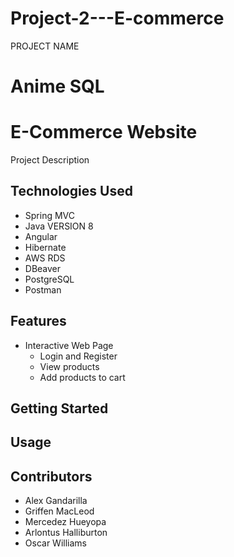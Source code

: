 # Project-2---E-commerce
PROJECT NAME
  # Anime SQL
  # E-Commerce Website
Project Description
  ##
## Technologies Used
  * Spring MVC
  * Java VERSION 8
  * Angular
  * Hibernate
  * AWS RDS
  * DBeaver
  * PostgreSQL
  * Postman
## Features
  * Interactive Web Page
    * Login and Register
    * View products
    * Add products to cart
## Getting Started
## Usage
## Contributors
  * Alex Gandarilla
  * Griffen MacLeod
  * Mercedez Hueyopa
  * Arlontus Halliburton
  * Oscar Williams
